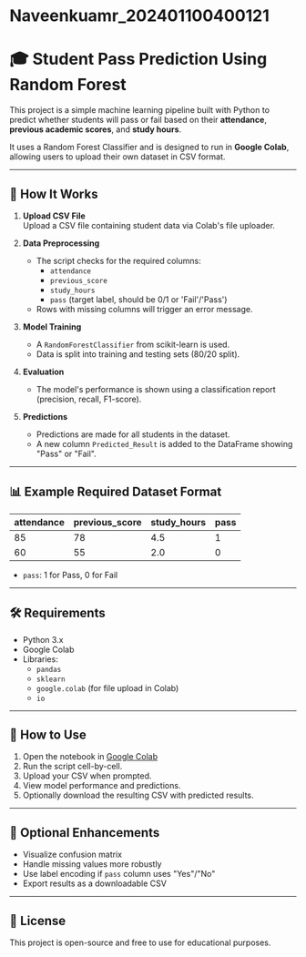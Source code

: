 # Naveenkuamr_202401100400121 
# 🎓 Student Pass Prediction Using Random Forest

This project is a simple machine learning pipeline built with Python to predict whether students will pass or fail based on their **attendance**, **previous academic scores**, and **study hours**.

It uses a Random Forest Classifier and is designed to run in **Google Colab**, allowing users to upload their own dataset in CSV format.

---

## 📂 How It Works

1. **Upload CSV File**  
   Upload a CSV file containing student data via Colab's file uploader.

2. **Data Preprocessing**  
   - The script checks for the required columns:
     - `attendance`
     - `previous_score`
     - `study_hours`
     - `pass` (target label, should be 0/1 or 'Fail'/'Pass')
   - Rows with missing columns will trigger an error message.

3. **Model Training**  
   - A `RandomForestClassifier` from scikit-learn is used.
   - Data is split into training and testing sets (80/20 split).

4. **Evaluation**  
   - The model's performance is shown using a classification report (precision, recall, F1-score).

5. **Predictions**  
   - Predictions are made for all students in the dataset.
   - A new column `Predicted_Result` is added to the DataFrame showing "Pass" or "Fail".

---

## 📊 Example Required Dataset Format

| attendance | previous_score | study_hours | pass |
|------------|----------------|-------------|------|
| 85         | 78             | 4.5         | 1    |
| 60         | 55             | 2.0         | 0    |

- `pass`: 1 for Pass, 0 for Fail

---

## 🛠️ Requirements

- Python 3.x
- Google Colab
- Libraries:
  - `pandas`
  - `sklearn`
  - `google.colab` (for file upload in Colab)
  - `io`

---

## 🚀 How to Use

1. Open the notebook in [Google Colab](https://colab.research.google.com/)
2. Run the script cell-by-cell.
3. Upload your CSV when prompted.
4. View model performance and predictions.
5. Optionally download the resulting CSV with predicted results.

---

## 📎 Optional Enhancements

- Visualize confusion matrix
- Handle missing values more robustly
- Use label encoding if `pass` column uses "Yes"/"No"
- Export results as a downloadable CSV

---

## 📃 License

This project is open-source and free to use for educational purposes.

